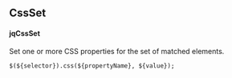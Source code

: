 ## CssSet
#### jqCssSet
Set one or more CSS properties for the set of matched elements.
```
$(${selector}).css(${propertyName}, ${value});
```